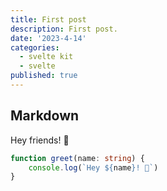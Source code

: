 ```yaml
---
title: First post
description: First post.
date: '2023-4-14'
categories:
  - svelte kit
  - svelte
published: true
---
```


## Markdown

Hey friends! 👋

```ts
function greet(name: string) {
	console.log(`Hey ${name}! 👋`)
}
```
